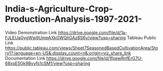 # India-s-Agriculture-Crop-Production-Analysis-1997-2021-

Video Demonstration Link https://drive.google.com/file/d/1a-FJLEUaGygWw9UmpAXkGWQIiGAz8S6y/view?usp=sharing
Tableau Public Link https://public.tableau.com/views/Sheet7SeasonedBasedCultivationArea/Story1?:language=en-US&:display_count=n&:origin=viz_share_link
Documentation Link https://drive.google.com/file/d/1fpewRnfErG7U-68xsE5Gk9Byyfs1cSM1/view?usp=sharing
